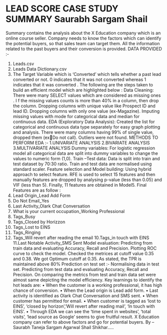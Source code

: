 # LEAD SCORE CASE STUDY SUMMARY Saurabh Sargam Shail
Summary contains the analysis about the X Education 
company which is an online course seller. Company needs to 
know the factors which can identify the potential buyers, so 
that sales team can target them. All the information related 
to the past buyers and their conversion is provided. 
DATA PROVIDED :-
1. Leads.csv 
2. Leads Data Dictionary.csv 
3. The Target Variable which is ‘Converted’ which tells 
whether a past lead converted or not. 0 indicates that 
it was not converted whereas 1 indicates that it was 
converted . 
The following are the steps taken to build an 
efficient model which are highlighted below : 
Data Cleaning: There were many SELECT values which are 
considered as missing ones . I f the missing values counts is 
more than 40% in a column, then drop the column. Dropping 
columns with unique value like Prospect ID and lead ID. 
Dropping columns with only one value (ex-Magazine). 
Imputing missing values with mode for categorical data and 
median for continuous data. 
EDA (Exploratory Data Analysis): Created the list for 
categorical and continuous data type separately for 
easy graph plotting and analysis. There were many 
columns having 99% of single value, dropped them (exDo not call). Outliers were not found.
METHODS TO PERFORM EDA :-
1.UNIVARIATE ANALYSIS
2.BIVARIATE ANALYSIS
3.MULTIVARIATE ANALYSIS
Dummy variables: For logistic regression model all 
categorical data are split into dummy variables to 
change the values to numeric form (1,0). 
Train –Test data: Data is split into train and test dataset 
by 70:30 ratio. Train and test data are normalised using 
standard scaler. 
Feature selection and Model building: Using hybrid 
approach to select feature. RFE is used to select 15 features 
and then manually features are dropped by analysing p-value 
(less than 0.05) and VIF (less than 5). Finally, 11 features are 
obtained in Model5.
Final Features are as follow : 
1. Lead Origin_Lead Add Form 
2. Do Not Email_Yes
3. Last Activity_Olark Chat Conversation 
4. What is your current occupation_Working Professional 
5. Tags_Busy 
6. Tags_Closed by Horizzon 
7. Tags_Lost to EINS 
8. Tags_Ringing 
9. Tags_Will revert after reading the email 
10.Tags_in touch with EINS 
11.Last Notable Activity_SMS Sent 
Model evaluation: Predicting from train data and 
evaluating Accuracy, Recall and Precision. Plotting ROC curve 
to check the model. Checked the metrices at cutoff value 0.35 
and 0.38. We got Optimum cutoff at 0.35. As stated, the TPR 
is maintained above 80% 
Prediction on test set :- Normalising data in test set. 
Predicting from test data and evaluating Accuracy, Recall and 
Precision. On comparing the metrics from test and train data 
set were almost same depicting the model efficiency. 
Key learnings to identify the hot leads are: 
• When the customer is a working professional, it has high 
chance of conversion. 
• When the Lead origin is Lead add form. 
• Last activity is identified as Olark Chat Conversation and 
SMS sent. 
• When customer has permitted for email. 
• When customer is tagged as ‘lost to EINS’, ‘closed by 
horizon’,’Will revert after reading mail’, ‘In touch with EINS’. 
• Through EDA we can see the ‘time spent in websites’, ‘total 
visits’, ‘lead source as Google’ seems to give fruitful result. 
X Education company can refer to above 
factors and go for potential buyers.
By – Saurabh Taneja 
 Sargam Agarwal 
 Shail Shikhar…..
